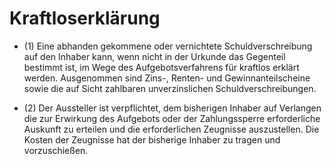 # Kraftloserklärung

- (1) Eine abhanden gekommene oder vernichtete Schuldverschreibung auf den Inhaber kann, wenn nicht in der Urkunde das Gegenteil bestimmt ist, im Wege des Aufgebotsverfahrens für kraftlos erklärt werden. Ausgenommen sind Zins-, Renten- und Gewinnanteilscheine sowie die auf Sicht zahlbaren unverzinslichen Schuldverschreibungen.

- (2) Der Aussteller ist verpflichtet, dem bisherigen Inhaber auf Verlangen die zur Erwirkung des Aufgebots oder der Zahlungssperre erforderliche Auskunft zu erteilen und die erforderlichen Zeugnisse auszustellen. Die Kosten der Zeugnisse hat der bisherige Inhaber zu tragen und vorzuschießen.

